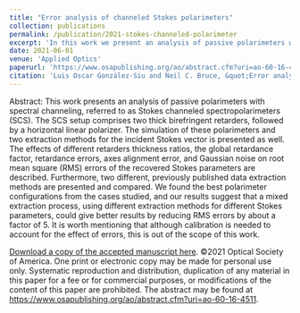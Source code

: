 ```yaml
---
title: "Error analysis of channeled Stokes polarimeters"
collection: publications
permalink: /publication/2021-stokes-channeled-polarimeter
excerpt: 'In this work we present an analysis of passive polarimeters with spectral channeling, referred to as Stokes channeled spectropolarimeters (SCS) based on two birefringent retarders. The effects of different retarders thickness ratios, the global retardance factor, retardance errors, axes alignment error, and Gaussian noise on root mean square (RMS) errors of the recovered Stokes parameters are described.'
date: 2021-06-01
venue: 'Applied Optics'
paperurl: 'https://www.osapublishing.org/ao/abstract.cfm?uri=ao-60-16-4511'
citation: 'Luis Oscar González-Siu and Neil C. Bruce, &quot;Error analysis of channeled Stokes polarimeters,&quot; <i>Appl. Opt.</i> 60, 4511-4518 (2021)'
---
```


Abstract: This work presents an analysis of passive polarimeters with spectral channeling, referred to as Stokes channeled spectropolarimeters (SCS). The SCS setup comprises two thick birefringent retarders, followed by a horizontal linear polarizer. The simulation of these polarimeters and two extraction methods for the incident Stokes vector is presented as well. The effects of different retarders thickness ratios, the global retardance factor, retardance errors, axes alignment error, and Gaussian noise on root mean square (RMS) errors of the recovered Stokes parameters are described. Furthermore, two different, previously published data extraction methods are presented and compared. We found the best polarimeter configurations from the cases studied, and our results suggest that a mixed extraction process, using different extraction methods for different Stokes parameters, could give better results by reducing RMS errors by about a factor of 5. It is worth mentioning that although calibration is needed to account for the effect of errors, this is out of the scope of this work.

[Download a copy of the accepted manuscript here](https://oscarglzsiu.github.io/files/AM-ao-60-16-4511.pdf). ©2021 Optical Society of America. One print or electronic copy may be made for personal use only. Systematic reproduction and distribution, duplication of any material in this paper for a fee or for commercial purposes, or modifications of the content of this paper are prohibited. The abstract may be found at https://www.osapublishing.org/ao/abstract.cfm?uri=ao-60-16-4511.


